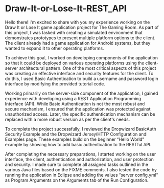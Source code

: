 # Draw-It-or-Lose-It-REST_API

Hello there! I'm excited to share with you my experience working on the Draw It or Lose It game application project for The Gaming Room. As part of this project, I was tasked with creating a simulated environment that demonstrates prototypes to present multiple platform options to the client. The client already had a game application for Android systems, but they wanted to expand it to other operating platforms.

To achieve this goal, I worked on developing components of the application so that it could be deployed on various operating platforms using the client-server architectural pattern. One of the most critical aspects of this project was creating an effective interface and security features for the client. To do this, I used Basic Authentication to build a username and password login interface by modifying the provided tutorial code.

Working primarily on the server-side component of the application, I gained experience with developing using a REST Application Programming Interface (API). While Basic Authentication is not the most robust and secure mechanism, I ensured that the application was protected against unauthorized access. Later, the specific authentication mechanism can be replaced with a more robust version as per the client's needs.

To complete the project successfully, I reviewed the Dropwizard BasicAuth Security Example and the Dropwizard Jersey/HTTP Configuration and Examples page. These examples build on the beginner “Hello World” example by showing how to add basic authentication to the RESTful API.

After completing the necessary preparations, I started working on the user interface, the client, authentication and authorization, and user protection and security. I made sure to complete all assigned tasks outlined in the various Java files based on the FIXME comments. I also tested the code by running the application in Eclipse and adding the values “server config.yml” as Program Arguments on the Arguments tab of the Run Configuration.

